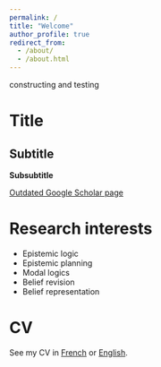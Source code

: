 ```yaml
---
permalink: /
title: "Welcome"
author_profile: true
redirect_from: 
  - /about/
  - /about.html
---
```


constructing and testing

Title
======
Subtitle
------

**Subsubtitle**

[Outdated Google Scholar page](https://scholar.google.com/citations?user=mv-ZPQ8AAAAJ&hl=fr&oi=ao)

Research interests
======
* Epistemic logic
* Epistemic planning
* Modal logics
* Belief revision
* Belief representation

CV
======
See my CV in [French](https://eperrotin.github.io/files/CVfr.pdf) or [English](https://eperrotin.github.io/files/CVen.pdf).

